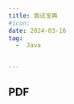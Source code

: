 ```yaml
---
title: 面试宝典
#icon: 
date: 2024-03-16
tag: 
  -  Java


---
```


## PDF


[//]: # (<CodePen)

[//]: # (link="https://codepen.io/yu-wu-the-looper/pen/JjVzORO")

[//]: # (title="Solar System animation - Pure CSS")

[//]: # (:default-tab="['css','result']")

[//]: # (:theme="$isDarkmode? 'dark': 'light'")

[//]: # (/>)

[//]: # (<ArtPlayer src="https://file.shenjianl.cn/video/demo.mp4" />)

<VidStack src="https://file.shenjianl.cn/video/demo.mp4" />



